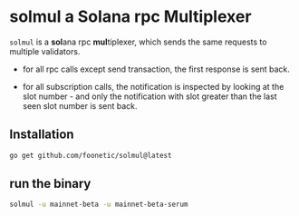 # **solmul** a Solana rpc Multiplexer

`solmul` is a **sol**ana rpc **mul**tiplexer, which sends the same requests to multiple validators.

- for all rpc calls except send transaction, the first response is sent back.

- for all subscription calls, the notification is inspected by looking at the slot number - and
  only the notification with slot greater than the last seen slot number is sent back.

## Installation

```bash
go get github.com/foonetic/solmul@latest
```

## run the binary

```bash
solmul -u mainnet-beta -u mainnet-beta-serum
```
